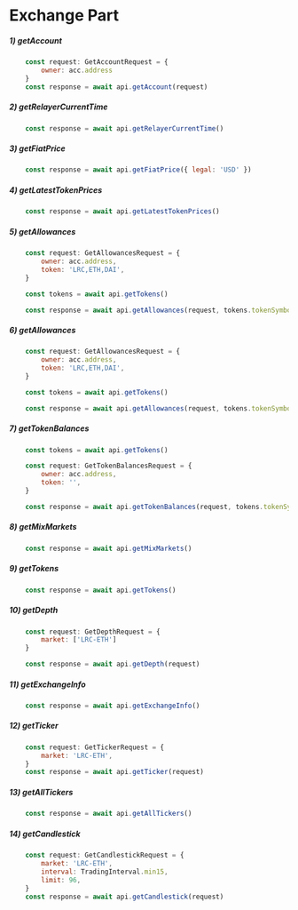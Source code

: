 # Exchange Part

##### 1) getAccount

```javascript
    const request: GetAccountRequest = {
        owner: acc.address
    }
    const response = await api.getAccount(request)
```

##### 2) getRelayerCurrentTime

```javascript
    const response = await api.getRelayerCurrentTime()
```

##### 3) getFiatPrice

```javascript
    const response = await api.getFiatPrice({ legal: 'USD' })
```

##### 4) getLatestTokenPrices

```javascript
    const response = await api.getLatestTokenPrices()
```

##### 5) getAllowances

```javascript
    const request: GetAllowancesRequest = {
        owner: acc.address,
        token: 'LRC,ETH,DAI',
    }

    const tokens = await api.getTokens()

    const response = await api.getAllowances(request, tokens.tokenSymbolMap)
```

##### 6) getAllowances

```javascript
    const request: GetAllowancesRequest = {
        owner: acc.address,
        token: 'LRC,ETH,DAI',
    }

    const tokens = await api.getTokens()

    const response = await api.getAllowances(request, tokens.tokenSymbolMap)
```

##### 7) getTokenBalances

```javascript
    const tokens = await api.getTokens()

    const request: GetTokenBalancesRequest = {
        owner: acc.address,
        token: '',
    }

    const response = await api.getTokenBalances(request, tokens.tokenSymbolMap)
```

##### 8) getMixMarkets

```javascript
    const response = await api.getMixMarkets()
```

##### 9) getTokens

```javascript
    const response = await api.getTokens()
```

##### 10) getDepth

```javascript
    const request: GetDepthRequest = {
        market: ['LRC-ETH']
    }

    const response = await api.getDepth(request)
```

##### 11) getExchangeInfo

```javascript
    const response = await api.getExchangeInfo()
```

##### 12) getTicker

```javascript
    const request: GetTickerRequest = {
        market: 'LRC-ETH',
    }
    const response = await api.getTicker(request)
```

##### 13) getAllTickers

```javascript
    const response = await api.getAllTickers()
```

##### 14) getCandlestick

```javascript
    const request: GetCandlestickRequest = {
        market: 'LRC-ETH',
        interval: TradingInterval.min15,
        limit: 96,
    }
    const response = await api.getCandlestick(request)
```
